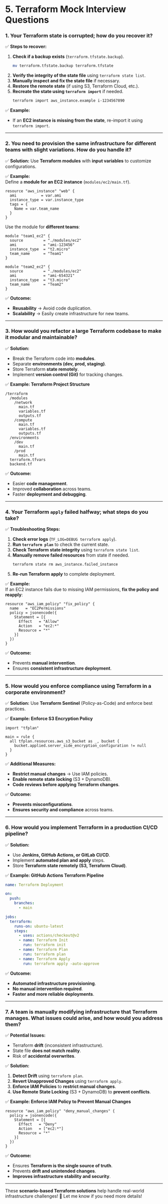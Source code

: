 <h1>5. Terraform Mock Interview Questions</h1>

### **1. Your Terraform state is corrupted; how do you recover it?**  
✅ **Steps to recover:**  
1. **Check if a backup exists** (`terraform.tfstate.backup`).  
   ```sh
   mv terraform.tfstate.backup terraform.tfstate
   ```
2. **Verify the integrity of the state file** using `terraform state list`.  
3. **Manually inspect and fix the state file** if necessary.  
4. **Restore the remote state** (if using S3, Terraform Cloud, etc.).  
5. **Recreate the state using `terraform import`** if needed.  
   ```sh
   terraform import aws_instance.example i-1234567890
   ```
✅ **Example:**  
- If an **EC2 instance is missing from the state**, re-import it using `terraform import`.  

---

### **2. You need to provision the same infrastructure for different teams with slight variations. How do you handle it?**  
✅ **Solution:** Use **Terraform modules** with **input variables** to customize configurations.  

✅ **Example:**  
Define a **module for an EC2 instance** (`modules/ec2/main.tf`).  
```hcl
resource "aws_instance" "web" {
  ami           = var.ami
  instance_type = var.instance_type
  tags = {
    Name = var.team_name
  }
}
```
Use the module for **different teams**:  
```hcl
module "team1_ec2" {
  source         = "./modules/ec2"
  ami            = "ami-123456"
  instance_type  = "t2.micro"
  team_name      = "Team1"
}

module "team2_ec2" {
  source         = "./modules/ec2"
  ami            = "ami-654321"
  instance_type  = "t3.micro"
  team_name      = "Team2"
}
```
✅ **Outcome:**  
- **Reusability** → Avoid code duplication.  
- **Scalability** → Easily create infrastructure for new teams.  

---

### **3. How would you refactor a large Terraform codebase to make it modular and maintainable?**  
✅ **Solution:**  
- Break the Terraform code into **modules**.  
- Separate **environments (dev, prod, staging)**.  
- Store Terraform **state remotely**.  
- Implement **version control (Git)** for tracking changes.  

✅ **Example: Terraform Project Structure**  
```
/terraform
  /modules
    /network
      main.tf
      variables.tf
      outputs.tf
    /compute
      main.tf
      variables.tf
      outputs.tf
  /environments
    /dev
      main.tf
    /prod
      main.tf
  terraform.tfvars
  backend.tf
```
✅ **Outcome:**  
- Easier **code management**.  
- Improved **collaboration** across teams.  
- Faster **deployment and debugging**.  

---

### **4. Your Terraform `apply` failed halfway; what steps do you take?**  
✅ **Troubleshooting Steps:**  
1. **Check error logs** (`TF_LOG=DEBUG terraform apply`).  
2. **Run `terraform plan`** to check the current state.  
3. **Check Terraform state integrity** using `terraform state list`.  
4. **Manually remove failed resources** from state if needed.  
   ```sh
   terraform state rm aws_instance.failed_instance
   ```
5. **Re-run Terraform apply** to complete deployment.  

✅ **Example:**  
If an EC2 instance fails due to missing IAM permissions, **fix the policy and reapply**:  
```hcl
resource "aws_iam_policy" "fix_policy" {
  name   = "EC2Permissions"
  policy = jsonencode({
    Statement = [{
      Effect   = "Allow"
      Action   = "ec2:*"
      Resource = "*"
    }]
  })
}
```
✅ **Outcome:**  
- Prevents **manual intervention**.  
- Ensures **consistent infrastructure deployment**.  

---

### **5. How would you enforce compliance using Terraform in a corporate environment?**  
✅ **Solution:** Use **Terraform Sentinel** (Policy-as-Code) and enforce best practices.  

✅ **Example: Enforce S3 Encryption Policy**  
```hcl
import "tfplan"

main = rule {
  all tfplan.resources.aws_s3_bucket as _, bucket {
    bucket.applied.server_side_encryption_configuration != null
  }
}
```
✅ **Additional Measures:**  
- **Restrict manual changes** → Use IAM policies.  
- **Enable remote state locking** (S3 + DynamoDB).  
- **Code reviews before applying Terraform changes**.  

✅ **Outcome:**  
- **Prevents misconfigurations**.  
- **Ensures security and compliance** across teams.  

---

### **6. How would you implement Terraform in a production CI/CD pipeline?**  
✅ **Solution:**  
- Use **Jenkins, GitHub Actions, or GitLab CI/CD**.  
- Implement **automated plan and apply** steps.  
- Store **Terraform state remotely (S3, Terraform Cloud)**.  

✅ **Example: GitHub Actions Terraform Pipeline**  
```yaml
name: Terraform Deployment

on:
  push:
    branches:
      - main

jobs:
  terraform:
    runs-on: ubuntu-latest
    steps:
      - uses: actions/checkout@v2
      - name: Terraform Init
        run: terraform init
      - name: Terraform Plan
        run: terraform plan
      - name: Terraform Apply
        run: terraform apply -auto-approve
```
✅ **Outcome:**  
- **Automated infrastructure provisioning**.  
- **No manual intervention required**.  
- **Faster and more reliable deployments**.  

---

### **7. A team is manually modifying infrastructure that Terraform manages. What issues could arise, and how would you address them?**  
✅ **Potential Issues:**  
- Terraform **drift** (inconsistent infrastructure).  
- State file **does not match reality**.  
- Risk of **accidental overwrites**.  

✅ **Solution:**  
1. **Detect Drift** using `terraform plan`.  
2. **Revert Unapproved Changes** using `terraform apply`.  
3. **Enforce IAM Policies** to **restrict manual changes**.  
4. **Use Remote State Locking** (S3 + DynamoDB) to **prevent conflicts**.  

✅ **Example: Enforce IAM Policy to Prevent Manual Changes**  
```hcl
resource "aws_iam_policy" "deny_manual_changes" {
  policy = jsonencode({
    Statement = [{
      Effect   = "Deny"
      Action   = ["ec2:*"]
      Resource = "*"
    }]
  })
}
```
✅ **Outcome:**  
- Ensures **Terraform is the single source of truth**.  
- Prevents **drift and unintended changes**.  
- **Improves infrastructure stability and security**.  

---

These **scenario-based Terraform solutions** help handle real-world infrastructure challenges! 🚀 Let me know if you need more details!
